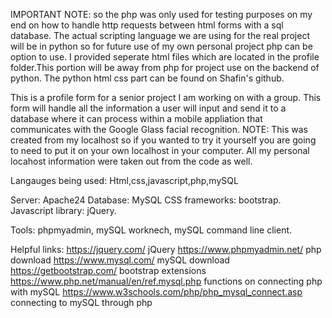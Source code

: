 IMPORTANT NOTE: so the php was only used for testing purposes on my end on how to handle http requests between html forms with a sql database. The actual scripting language we are using for the real project will be in python so for future use of my own personal project php can be option to use. I provided seperate html files which are located in the profile folder.This portion will be away from php for project use on the backend of python. The python html css part can be found on Shafin's github. 

This is a profile form for a senior project I am working on with a group.  This form will handle all the information a user will input and send it to a database where it can process within a mobile appliation that communicates with the Google Glass facial recognition.
NOTE: This was created from my localhost so if you wanted to try it yourself you are going to need to put it on your own localhost in your computer. All my personal locahost information were taken out from the code as well. 

Langauges being used: Html,css,javascript,php,mySQL

Server: Apache24
Database: MySQL
CSS frameworks: bootstrap.
Javascript library: jQuery.

Tools: phpmyadmin, mySQL worknech, mySQL command line client. 

Helpful links: 
https://jquery.com/ jQuery
https://www.phpmyadmin.net/ php download
https://www.mysql.com/ mySQL download
https://getbootstrap.com/ bootstrap extensions
https://www.php.net/manual/en/ref.mysql.php functions on connecting php with mySQL
https://www.w3schools.com/php/php_mysql_connect.asp connecting to mySQL through php
 

